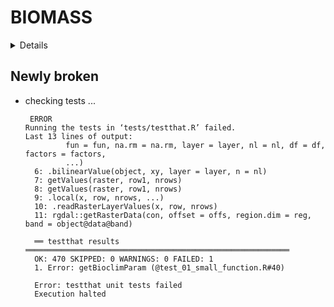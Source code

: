 # BIOMASS

<details>

* Version: 2.1.1
* Source code: https://github.com/cran/BIOMASS
* URL: https://github.com/AMAP-dev/BIOMASS
* BugReports: https://github.com/AMAP-dev/BIOMASS/issues
* Date/Publication: 2019-05-03 15:20:25 UTC
* Number of recursive dependencies: 122

Run `revdep_details(,"BIOMASS")` for more info

</details>

## Newly broken

*   checking tests ...
    ```
     ERROR
    Running the tests in ‘tests/testthat.R’ failed.
    Last 13 lines of output:
             fun = fun, na.rm = na.rm, layer = layer, nl = nl, df = df, factors = factors, 
             ...)
      6: .bilinearValue(object, xy, layer = layer, n = nl)
      7: getValues(raster, row1, nrows)
      8: getValues(raster, row1, nrows)
      9: .local(x, row, nrows, ...)
      10: .readRasterLayerValues(x, row, nrows)
      11: rgdal::getRasterData(con, offset = offs, region.dim = reg, band = object@data@band)
      
      ══ testthat results  ═══════════════════════════════════════════════════════════
      OK: 470 SKIPPED: 0 WARNINGS: 0 FAILED: 1
      1. Error: getBioclimParam (@test_01_small_function.R#40) 
      
      Error: testthat unit tests failed
      Execution halted
    ```

